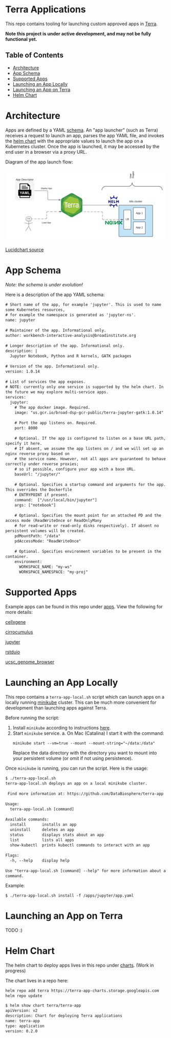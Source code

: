 # Terra Applications

This repo contains tooling for launching custom approved apps in [Terra]([https://app.terra.bio/).

**Note this project is under active development, and may not be fully functional yet.**

## Table of Contents

- [Architecture](#architecture)
- [App Schema](#app-schema)
- [Supported Apps](#supported-apps)
- [Launching an App Locally](#launching-an-app-locally)
- [Launching an App on Terra](#launching-an-app-on-terra)
- [Helm Chart](#helm-chart)

# Architecture

Apps are defined by a YAML [schema](#app-schema). An "app launcher" (such as Terra) receives a request to launch an app, parses the app YAML file, and invokes the [helm chart](#helm-chart) with the appropriate values to launch the app on a Kubernetes cluster. Once the app is launched, it may be accessed by the end user in a browser via a proxy URL.

Diagram of the app launch flow:

![Leo - Custom Apps](Leo%20-%20Custom%20Apps.png)

[Lucidchart source](https://lucid.app/lucidchart/invitations/accept/35f8ee43-e1d7-43e2-94d2-65076c08c84d)

# App Schema

*Note: the schema is under evolution!*

Here is a description of the app YAML schema:

```
# Short name of the app, for example 'jupyter'. This is used to name some Kubernetes resources,
# for example the namespace is generated as 'jupyter-ns'.
name: jupyter

# Maintainer of the app. Informational only.
author: workbench-interactive-analysis@broadinstitute.org

# Longer description of the app. Informational only.
description: |
  Jupyter Notebook, Python and R kernels, GATK packages
  
# Version of the app. Informational only.
version: 1.0.14

# List of services the app exposes.
# NOTE: currently only one service is supported by the helm chart. In the future we may explore multi-service apps.
services:
  jupyter:
    # The app docker image. Required.
    image: "us.gcr.io/broad-dsp-gcr-public/terra-jupyter-gatk:1.0.14"
    
    # Port the app listens on. Required.
    port: 8000
    
    # Optional. If the app is configured to listen on a base URL path, specify it here.
    # If absent, we assume the app listens on / and we will set up an nginx reverse proxy based on
    # the service name. However, not all apps are guaranteed to behave correctly under reverse proxies;
    # so if possible, configure your app with a base URL.
    baseUrl: "/jupyter/"
    
    # Optional. Specifies a startup command and arguments for the app. This overrides the Dockerfile
    # ENTRYPOINT if present.
    command:  ["/usr/local/bin/jupyter"]
    args: ["notebook"]
    
    # Optional. Specifies the mount point for an attached PD and the access mode (ReadWriteOnce or ReadOnlyMany
    # for read-write or read-only disks respectively). If absent no persistent volumes will be created.
    pdMountPath: "/data"
    pdAccessMode: "ReadWriteOnce"
    
    # Optional. Specifies environment variables to be present in the container.
    environment:
      WORKSPACE_NAME: "my-ws"
      WORKSPACE_NAMESPACE: "my-proj"
```

# Supported Apps

Example apps can be found in this repo under [apps](/apps). View the following for more details:

[cellxgene](apps/cellxgene)

[cirrocumulus](apps/cirrocumulus)

[jupyter](apps/jupyter)

[rstduio](apps/rstduio)

[ucsc_genome_browser](apps/ucsc_genome_browser)

# Launching an App Locally

This repo contains a `terra-app-local.sh` script which can launch apps on a locally running [minikube](https://minikube.sigs.k8s.io/docs/) cluster. This can be much more convenient for development than launching apps against Terra.

Before running the script:
1. Install `minikube` according to instructions [here](https://minikube.sigs.k8s.io/docs/start/).
2. Start `minikube` service.
   a. On Mac (Catalina) I start it with the command:
     ```
     minikube start --vm=true --mount --mount-string="~/data:/data"
     ```
     Replace the data directory with the directory you want to mount into your persistent volume (or omit if not using persistence).
    
Once `minikube` is running, you can run the script. Here is the usage:
```
$ ./terra-app-local.sh 
terra-app-local.sh deploys an app on a local minikube cluster.

 Find more information at: https://github.com/DataBiosphere/terra-app

Usage:
  terra-app-local.sh [command]

Available commands:
  install       installs an app
  uninstall     deletes an app
  status        displays stats about an app
  list          lists all apps
  show-kubectl  prints kubectl commands to interact with an app

Flags:
  -h, --help    display help

Use "terra-app-local.sh [command] --help" for more information about a command.
```

Example:
```
$ ./terra-app-local.sh install -f /apps/jupyter/app.yaml
```

# Launching an App on Terra
 
TODO :)

# Helm Chart

The helm chart to deploy apps lives in this repo under [charts](charts). (Work in progress)

The chart lives in a repo here:
```
helm repo add terra https://terra-app-charts.storage.googleapis.com
helm repo update
```
```
$ helm show chart terra/terra-app
apiVersion: v2
description: Chart for deploying Terra applications
name: terra-app
type: application
version: 0.2.0
```
